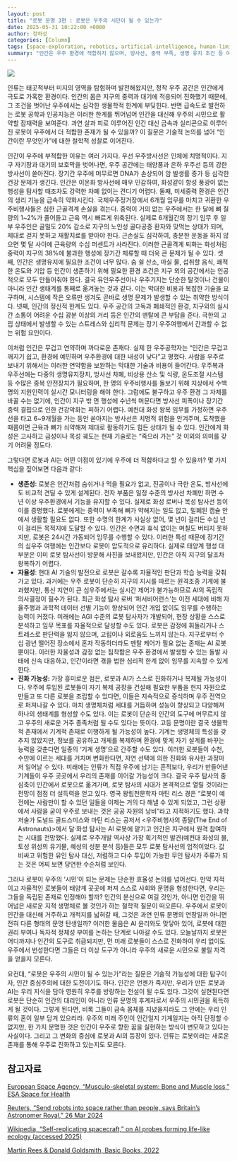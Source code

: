 ```yaml
---
layout: post
title: "로봇 문명 3편 : 로봇은 우주의 시민이 될 수 있는가"
date: 2025-05-31 10:22:00 +0000
author: 정하성
categories: [Column]
tags: [space-exploration, robotics, artificial-intelligence, human-limitation, philosophical-reflection, ai-ethics, future-of-humanity]
summary: "인간은 우주 환경에 적합하지 않으며, 방사선, 중력 부족, 생명 유지 조건 등 여러 생물학적 한계를 가지고 있다. 반면 로봇과 AI는 이러한 한계를 극복할 수 있는 잠재력을 지니고 있으며, 우주 탐사에서 더 적합한 존재가 될 수 있다. 로봇은 생존성, 자율성, 진화 가능성 측면에서 우주 탐사에 유리하며, 이는 인간 중심주의를 넘어 새로운 형태의 문명 탄생을 고민하게 한다. 궁극적으로 로봇과 AI가 인류의 지식을 담아 우주를 탐사하며 인류 문명의 연장선상에 설 수 있는 가능성이 제기되고 있다."
---
```


![](https://haseong.github.io/assets/images/posts/2044f32e7b6080908c5bc74f97ef145d.jpg)

인류는 태곳적부터 미지의 영역을 탐험하며 발전해왔지만, 정작 우주 공간은 인간에게 극도로 가혹한 환경이다. 인간의 몸은 지구의 중력과 대기에 적응되어 진화했기 때문에, 그 조건을 벗어난 우주에서는 심각한 생물학적 한계에 부딪힌다. 반면 급속도로 발전하는 로봇 공학과 인공지능은 이러한 한계를 뛰어넘어 인간을 대신해 우주의 시민으로 활약할 잠재력을 보여준다. 과연 살과 피로 이루어진 인간 대신 금속과 실리콘으로 이루어진 로봇이 우주에서 더 적합한 존재가 될 수 있을까? 이 질문은 기술적 논의를 넘어 “인간이란 무엇인가”에 대한 철학적 성찰로 이어진다.

인간이 우주에 부적합한 이유는 여러 가지다. 우선 우주방사선은 인체에 치명적이다. 지구 자기장과 대기의 보호막을 벗어나면, 우주 공간에는 태양풍과 은하 우주선 등의 강한 방사선이 쏟아진다. 장기간 우주에 머무르면 DNA가 손상되어 암 발생률 증가 등 심각한 건강 문제가 생긴다. 인간은 이온화 방사선에 매우 민감하여, 화성같이 항성 풍광이 없는 행성을 탐사할 때조차도 강력한 차폐 없이는 견디기 어렵다. 둘째, 미세중력 환경은 인간의 생리 기능을 급속히 약화시킨다. 국제우주정거장에서 6개월 임무를 마치고 귀환한 우주비행사들은 심한 근골격계 손실을 겪는다. 중력이 거의 없는 우주에서는 한 달에 뼈 질량의 1~2%가 줄어들고 근육 역시 빠르게 위축된다. 실제로 6개월간의 장기 임무 후 일부 우주인은 골밀도 20% 감소로 지구의 노인성 골다공증 환자와 맞먹는 상태가 되며, 제대로 걷지 못하고 재활치료를 받아야 한다. 근손실도 심각하여, 충분한 운동을 하지 않으면 몇 달 사이에 근육량의 수십 퍼센트가 사라진다. 이러한 근골격계 퇴화는 화성처럼 중력이 지구의 38%에 불과한 행성에 장기간 체류할 때 더욱 큰 문제가 될 수 있다. 셋째, 인간은 생명유지에 필요한 조건이 너무 많다. 숨 쉴 산소, 마실 물, 섭취할 음식, 쾌적한 온도와 기압 등 인간이 생존하기 위해 필요한 환경 조건은 지구 외의 공간에서는 인공적으로 모두 만들어줘야 한다. 결국 유인우주선이나 우주기지는 단순한 탈것이나 건물이 아니라 인간 생태계를 통째로 옮겨놓는 것과 같다. 이는 막대한 비용과 복잡한 기술을 요구하며, 시스템에 작은 오류만 생겨도 곧바로 생명 문제가 발생할 수 있는 취약한 방식이다. 넷째, 인간의 정신적 한계도 있다. 우주 공간의 고독과 폐쇄적인 환경, 지구와의 실시간 소통이 어려운 수십 광분 이상의 거리 등은 인간의 멘탈에 큰 부담을 준다. 극한의 고립 상태에서 발생할 수 있는 스트레스와 심리적 문제는 장기 우주여행에서 간과할 수 없는 위험 요인이다.

이처럼 인간은 무겁고 연약하며 까다로운 존재다. 실제 한 우주공학자는 “인간은 무겁고 깨지기 쉽고, 환경에 예민하며 우주환경에 대한 내성이 낮다”고 평했다. 사람을 우주로 보내기 위해서는 이러한 연약함을 보완하는 막대한 기술과 비용이 들어간다. 우주복과 우주선에는 다중의 생명유지장치, 방사선 차폐, 비상용 산소 및 식량, 온도조절 시스템 등 수많은 중복 안전장치가 필요하며, 한 명의 우주비행사를 돌보기 위해 지상에서 수백 명의 지원인력이 실시간 모니터링을 해야 한다. 그럼에도 불구하고 우주 환경 그 자체를 바꿀 수는 없기에, 인간이 지구 밖 먼 행성에 수년씩 머문다면 방사선 피폭이나 장기간 중력 결핍으로 인한 건강악화는 피하기 어렵다. 예컨대 화성 왕복 임무를 가정하면 우주선을 타고 6~9개월을 가는 동안 쏟아지는 방사선은 치명적 위험을 안겨주며, 도착했을 때쯤이면 근육과 뼈가 쇠약해져 제대로 활동하기도 힘든 상태가 될 수 있다. 인간에게 화성은 고사하고 금성이나 목성 궤도는 현재 기술로는 “죽으러 가는” 것 이외의 의미를 갖기 어려울 정도다.

그렇다면 로봇과 AI는 어떤 이점이 있기에 우주에 더 적합하다고 할 수 있을까? 몇 가지 핵심을 짚어보면 다음과 같다:

- **생존성**: 로봇은 인간처럼 숨쉬거나 먹을 필요가 없고, 진공이나 극한 온도, 방사선에도 비교적 견딜 수 있게 설계된다. 전자 부품은 일정 수준의 방사선 차폐만 하면 수년 이상 우주환경에서 기능을 유지할 수 있다. 실제로 화성 로버나 목성 탐사선 등이 이를 증명했다. 로봇에게는 중력이 부족해 뼈가 약해지는 일도 없고, 밀폐된 캡슐 안에서 생활할 필요도 없다. 또한 수명의 한계가 사실상 없어, 몇 년이 걸리든 수십 년이 걸리든 목적지에 도달할 수 있다. 인간은 수면과 휴식 없이는 며칠도 버티지 못하지만, 로봇은 24시간 가동되어 임무를 수행할 수 있다. 이러한 특성 때문에 장기간의 심우주 여행에는 인간보다 로봇이 압도적으로 유리하다. 실제로 태양계 행성 대부분은 이미 로봇 탐사선이 방문해 사진을 보내왔지만, 인간은 아직 지구의 달조차 왕복하기 어렵다.
- **자율성**: 현대 AI 기술의 발전으로 로봇은 갈수록 자율적인 판단과 학습 능력을 갖춰가고 있다. 과거에는 우주 로봇이 단순히 지구의 지시를 따르는 원격조종 기계에 불과했지만, 통신 지연이 큰 심우주에서는 실시간 제어가 불가능하므로 AI의 독립적 의사결정이 필수가 된다. 최근 화성 탐사 로버 ‘퍼서비어런스’는 이전 세대에 비해 자율주행과 과학적 데이터 선별 기능이 향상되어 인간 개입 없이도 임무를 수행하는 능력이 커졌다. 미래에는 AGI 수준의 로봇 탐사자가 개발되어, 현장 상황을 스스로 분석하고 임무 목표를 자율적으로 달성할 수도 있다. 로봇은 감정에 휘둘리거나 스트레스로 판단력을 잃지 않으며, 고립이나 외로움도 느끼지 않는다. 지구로부터 수십 광년 떨어진 장소에서 혼자 작동하더라도 멘탈 케어가 필요 없는 존재는 AI 로봇뿐이다. 이러한 자율성과 감정 없는 침착함은 우주 환경에서 발생할 수 있는 돌발 사태에 신속 대응하고, 인간이라면 겪을 법한 심리적 한계 없이 임무를 지속할 수 있게 한다.
- **진화 가능성:** 가장 흥미로운 점은, 로봇과 AI가 스스로 진화하거나 복제될 가능성이다. 우주에 투입된 로봇들이 자기 복제 공장을 건설해 필요한 부품을 현지 자원으로 만들고 또 다른 로봇을 조립할 수 있다면, 이들은 지속적으로 증식하며 우주 전역으로 퍼져나갈 수 있다. 마치 생명체처럼 세대를 거듭하며 성능이 향상되고 다양해져 하나의 생태계를 형성할 수도 있다. 이는 로봇이 단순히 인간의 도구에 머무르지 않고 우주의 새로운 거주 종족처럼 될 수도 있다는 뜻이다. 고등 문명이란 결국 생물학적 존재에서 기계적 존재로 이행하게 될 가능성이 높다. 기계는 생명체의 특성을 갖추지 않았지만, 정보를 공유하고 개체를 복제하며 환경에 맞게 자기 설계를 바꾸는 능력을 갖춘다면 일종의 ‘기계 생명’으로 간주할 수도 있다. 이러한 로봇들이 수천, 수만에 이르는 세대를 거치며 변화한다면, 자연 선택에 의한 진화와 유사한 과정마저 일어날 수 있다. 미래에는 인류가 직접 우주에 남기는 흔적보다, 우리가 만들어낸 기계들이 우주 곳곳에서 우리의 존재를 이어갈 가능성이 크다.
결국 우주 탐사의 중심축이 인간에서 로봇으로 옮겨가며, 로봇 탐사의 시대가 본격적으로 열릴 것이라는 전망이 점점 더 설득력을 얻고 있다. 영국 왕립천문학자 마틴 리스 경은 “로봇이 예전에는 사람만이 할 수 있던 일들을 이제는 거의 다 해낼 수 있게 되었고, 그런 상황에서 사람을 굳이 우주로 보내는 것은 공공 자원의 낭비”라고 지적하기도 했다. 과학저술가 도널드 골드스미스와 마틴 리스는 공저서 <우주비행사의 종말(The End of Astronauts)>에서 달·화성 탐사는 AI 로봇에 맡기고 인간은 지구에서 원격 참여하는 시대를 전망했다. 실제로 우주개발 역사상 가장 획기적인 발견(예컨대 화성의 물, 토성 위성의 유기물, 혜성의 성분 분석 등)들은 모두 로봇 탐사선의 업적이었다. 값비싸고 위험한 유인 탐사 대신, 저렴하고 다수 투입이 가능한 무인 탐사가 주류가 되는 것은 어찌 보면 당연한 수순처럼 보인다.

그러나 로봇이 우주의 ‘시민’이 되는 문제는 단순한 효율성 논의를 넘어선다. 만약 지적이고 자율적인 로봇들이 태양계 곳곳에 퍼져 스스로 사회와 문명을 형성한다면, 우리는 그들을 독립된 존재로 인정해야 할까? 인간의 분신으로 여길 것인가, 아니면 인간을 뛰어넘은 새로운 지적 생명체로 볼 것인가 하는 철학적 질문이 떠오른다. 우주에서 로봇이 인간을 대신해 거주하고 개척지를 넓혀갈 때, 그것은 과연 인류 문명의 연장일까 아니면 전혀 다른 형태의 문명 탄생일까? 이러한 물음은 AI 윤리와도 맞닿아 있어, 로봇에 대한 권리 부여나 독자적 정체성 부여를 논하는 단계로 나아갈 수도 있다. 오늘날까지 로봇은 어디까지나 인간의 도구로 취급되지만, 먼 미래 로봇들이 스스로 진화하여 우리 없이도 우주에서 번성한다면 그들은 더 이상 도구가 아니라 우주의 새로운 시민으로 불릴 자격을 얻을지 모른다.

요컨대, “로봇은 우주의 시민이 될 수 있는가”라는 질문은 기술적 가능성에 대한 탐구이자, 인간 중심주의에 대한 도전이기도 하다. 인간은 언젠가 죽지만, 우리가 만든 로봇과 AI는 우리 지식을 담아 영원히 우주를 방랑하는 전설이 될 수도 있다. 그것이 실현된다면 로봇은 단순히 인간의 대리인이 아니라 인류 문명의 후계자로서 우주의 시민권을 획득하게 될 것이다. 그렇게 된다면, 비록 그들이 금속 몸체를 지녔을지라도 그 안에는 우리 인류의 혼이 일부 담겨 있으리라. 우주의 미래 주인이 인간일지 기계일지는 아직 단정할 수 없지만, 한 가지 분명한 것은 인간이 우주로 향한 꿈을 실현하는 방식이 변모하고 있다는 사실이다. 그리고 그 변화의 중심에 로봇과 AI의 등장이 있다. 인류는 로봇이라는 새로운 존재를 통해 우주로 진화하고 있는지도 모른다.

## 참고자료

[European Space Agency, “Musculo-skeletal system: Bone and Muscle loss,” ESA Space for Health](https://www.esa.int/Enabling_Support/Preparing_for_the_Future/Space_for_Earth/Space_for_health/Musculo-skeletal_system_Bone_and_Muscle_loss)

[Reuters, “Send robots into space rather than people, says Britain’s Astronomer Royal,” 26 Mar 2024](https://www.reuters.com/world/uk/send-robots-into-space-rather-than-people-says-britains-astronomer-royal-2024-03-26/)

[Wikipedia, “Self-replicating spacecraft,” on AI probes forming life-like ecology (accessed 2025)](https://en.wikipedia.org/wiki/Self-replicating_spacecraft)

[Martin Rees & Donald Goldsmith, Basic Books, 2022](https://product.kyobobook.co.kr/detail/S000002731091)

